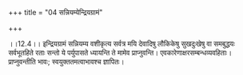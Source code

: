 +++
title = "04 सन्नियम्येन्द्रियग्रामं"

+++
  
  
।।12.4।। इन्द्रियग्रामं सन्नियम्य वशीकृत्य सर्वत्र मयि देवादिषु लौकिकेषु
सुखदुःखेषु वा समबुद्धयः सर्वभूतहिते रताः सन्तो ये पर्युपासते ध्यायन्ति
ते मामेव प्राप्नुवन्ति। एवकारेणाक्षरसम्बन्धव्यवहिताः। प्राप्नुवन्तीति
भावः; स्वयुक्ततमत्वाभावश्च ज्ञापितः।  
  

